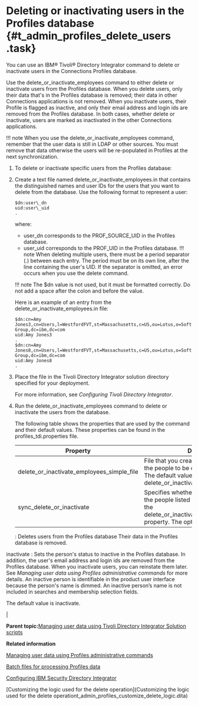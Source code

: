 # Deleting or inactivating users in the Profiles database {#t_admin_profiles_delete_users .task}

You can use an IBM® Tivoli® Directory Integrator command to delete or inactivate users in the Connections Profiles database.

Use the delete\_or\_inactivate\_employees command to either delete or inactivate users from the Profiles database. When you delete users, only their data that's in the Profiles database is removed; their data in other Connections applications is not removed. When you inactivate users, their Profile is flagged as inactive, and only their email address and login ids are removed from the Profiles database. In both cases, whether delete or inactivate, users are marked as inactivated in the other Connections applications.

!!! note
    When you use the delete\_or\_inactivate\_employees command, remember that the user data is still in LDAP or other sources. You must remove that data otherwise the users will be re-populated in Profiles at the next synchronization.

1.  To delete or inactivate specific users from the Profiles database:
2.  Create a text file named delete\_or\_inactivate\_employees.in that contains the distinguished names and user IDs for the users that you want to delete from the database. Use the following format to represent a user:

    ```
    $dn:user\_dn
    uid:user\_uid
    .
    ```

    where:

    -   user\_dn corresponds to the PROF\_SOURCE\_UID in the Profiles database.
    -   user\_uid corresponds to the PROF\_UID in the Profiles database.
    !!! note
    When deleting multiple users, there must be a period separator \(.\) between each entry. The period must be on its own line, after the line containing the user's UID. If the separator is omitted, an error occurs when you use the delete command.

    !!! note
    The $dn value is not used, but it must be formatted correctly. Do not add a space after the colon and before the value.

    Here is an example of an entry from the delete\_or\_inactivate\_employees.in file:

    ```
    $dn:cn=Amy Jones3,cn=Users,l=WestfordFVT,st=Massachusetts,c=US,ou=Lotus,o=Software Group,dc=ibm,dc=com
    uid:Amy Jones3
    .
    $dn:cn=Amy Jones8,cn=Users,l=WestfordFVT,st=Massachusetts,c=US,ou=Lotus,o=Software Group,dc=ibm,dc=com
    uid:Amy Jones8
    .
    ```

3.  Place the file in the Tivoli Directory Integrator solution directory specified for your deployment.

    For more information, see *Configuring Tivoli Directory Integrator*.

4.  Run the delete\_or\_inactivate\_employees command to delete or inactivate the users from the database.

    The following table shows the properties that are used by the command and their default values. These properties can be found in the profiles\_tdi.properties file.

    |Property|Description|
    |--------|-----------|
    |delete\_or\_inactivate\_employees\_simple\_file|File that you created in Step 1, which lists the people to be deleted or inactivated. The default value is delete\_or\_inactivate\_employees.in.|
    |sync\_delete\_or\_inactivate|Specifies whether to delete or inactivate the people listed in the file specified using the delete\_or\_inactivate\_employees\_simple\_file property. The options are: delete
    :   Deletes users from the Profiles database Their data in the Profiles database is removed.

inactivate
    :   Sets the person's status to inactive in the Profiles database. In addition, the user's email address and login ids are removed from the Profiles database. When you inactivate users, you can reinstate them later. See *Managing user data using Profiles administrative commands* for more details. An inactive person is identifiable in the product user interface because the person's name is dimmed. An inactive person’s name is not included in searches and membership selection fields.

The default value is inactivate.

|


**Parent topic:**[Managing user data using Tivoli Directory Integrator Solution scripts](../admin/c_admin_profiles_updating_ldap.md)

**Related information**  


[Managing user data using Profiles administrative commands](../admin/t_admin_profiles_manage_users.md)

[Batch files for processing Profiles data](../install/r_TDI_batch_files.md)

[Configuring IBM Security Directory Integrator](../install/t_prof_install_tdi.md)

[Customizing the logic used for the delete operation](Customizing the logic used for the delete operationt_admin_profiles_customize_delete_logic.dita)

